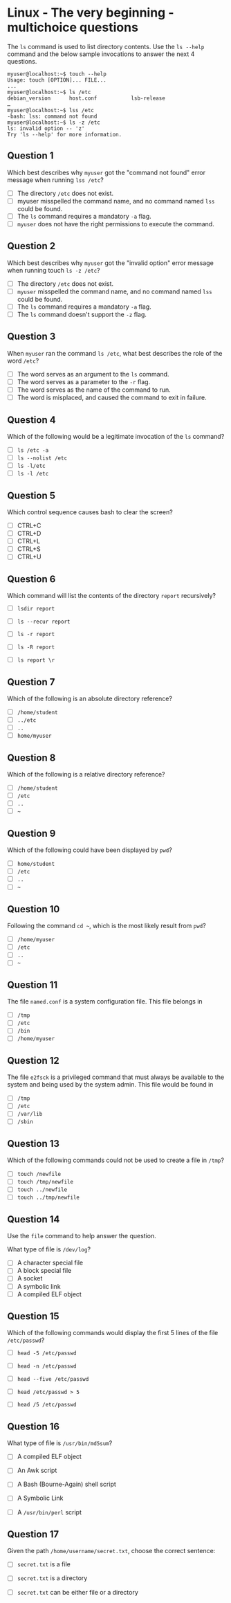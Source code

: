 # Linux - The very beginning - multichoice questions

The `ls` command is used to list directory contents. Use the `ls --help` command and the below sample invocations to answer the next 4 questions.

```console
myuser@localhost:~$ touch --help
Usage: touch [OPTION]... FILE...
...
myuser@localhost:~$ ls /etc
debian_version   	host.conf       	lsb-release
…
myuser@localhost:~$ lss /etc
-bash: lss: command not found
myuser@localhost:~$ ls -z /etc
ls: invalid option -- 'z'
Try 'ls --help' for more information.
```

## Question 1

Which best describes why `myuser` got the "command not found" error message when running
`lss /etc`?

- [ ] The directory `/etc` does not exist.
- [ ] myuser misspelled the command name, and no command named `lss` could be found.
- [ ] The `ls` command requires a mandatory `-a` flag.
- [ ] `myuser` does not have the right permissions to execute the command.

## Question 2

Which best describes why `myuser` got the "invalid option" error message when running touch
`ls -z /etc`?

- [ ] The directory `/etc` does not exist.
- [ ] `myuser` misspelled the command name, and no command named `lss` could be found.
- [ ] The `ls` command requires a mandatory `-a` flag.
- [ ] The `ls` command doesn't support the `-z` flag.

## Question 3

When `myuser` ran the command `ls /etc`, what best describes the role of
the word `/etc`?

- [ ] The word serves as an argument to the `ls` command.
- [ ] The word serves as a parameter to the `-r` flag.
- [ ] The word serves as the name of the command to run.
- [ ] The word is misplaced, and caused the command to exit in failure.

## Question 4

Which of the following would be a legitimate invocation of the `ls` command?

- [ ] `ls /etc -a`
- [ ] `ls --nolist /etc`
- [ ] `ls -l/etc`
- [ ] `ls -l /etc`

## Question 5

Which control sequence causes bash to clear the screen?

- [ ] CTRL+C
- [ ] CTRL+D
- [ ] CTRL+L
- [ ] CTRL+S
- [ ] CTRL+U

## Question 6

Which command will list the contents of the directory `report` recursively?

- [ ] `lsdir report`
- [ ] `ls --recur report`
- [ ] `ls -r report`
- [ ] `ls -R report`
- [ ] `ls report \r`


## Question 7

Which of the following is an absolute directory reference?

- [ ] `/home/student`
- [ ] `../etc`
- [ ] `..`
- [ ] `home/myuser`

## Question 8

Which of the following is a relative directory reference?

- [ ] `/home/student`
- [ ] `/etc`
- [ ] `..`
- [ ] `~`

## Question 9

Which of the following could have been displayed by `pwd`?

- [ ] `home/student`
- [ ] `/etc`
- [ ] `..`
- [ ] `~`

## Question 10

Following the command `cd ~`, which is the most likely result from `pwd`?

- [ ] `/home/myuser`
- [ ] `/etc`
- [ ] `..`
- [ ] `~`

## Question 11

The file `named.conf` is a system configuration file. This file belongs in

- [ ] `/tmp`
- [ ] `/etc`
- [ ] `/bin`
- [ ] `/home/myuser`

## Question 12

The file `e2fsck` is a privileged command that must always be available to the system and being used by the system admin. This file would be found in

- [ ] `/tmp`
- [ ] `/etc`
- [ ] `/var/lib`
- [ ] `/sbin`

## Question 13

Which of the following commands could not be used to create a file in `/tmp`?

- [ ] `touch /newfile`
- [ ] `touch /tmp/newfile`
- [ ] `touch ../newfile`
- [ ] `touch ../tmp/newfile`

## Question 14

Use the `file` command to help answer the question.

What type of file is `/dev/log`?

- [ ] A character special file
- [ ] A block special file
- [ ] A socket
- [ ] A symbolic link
- [ ] A compiled ELF object

## Question 15

Which of the following commands would display the first 5 lines of the file `/etc/passwd`?

- [ ] `head -5 /etc/passwd`
- [ ] `head -n /etc/passwd`
- [ ] `head --five /etc/passwd`
- [ ] `head /etc/passwd > 5`
- [ ] `head /5 /etc/passwd`


## Question 16

What type of file is `/usr/bin/md5sum`?

- [ ] A compiled ELF object
- [ ] An Awk script
- [ ] A Bash (Bourne-Again) shell script
- [ ] A Symbolic Link
- [ ] A `/usr/bin/perl` script


## Question 17

Given the path `/home/username/secret.txt`, choose the correct sentence:

- [ ] `secret.txt` is a file
- [ ] `secret.txt` is a directory
- [ ] `secret.txt` can be either file or a directory

